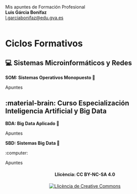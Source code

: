 
<div class="titulo">
  Mis apuntes de Formación Profesional
</div>

<div class="autor">
  <b>Luis Gárcia Bonifaz</b><br>
  <a href="mailto:l.garciabonifaz@edu.gva.es">l.garciabonifaz@edu.gva.es</a>
</div>
<br>

<!-- # Apuntes de Formación Profesional -->
# Ciclos Formativos
## :computer: Sistemas Microinformáticos y Redes

<div class="bloque-cyan">
  <p><strong>SOM: Sistemas Operativos Monopuesto 🚧</strong></p>
  <p>Apuntes</p>
</div>

## :material-brain: Curso Especialización Inteligencia Artificial y Big Data

<div class="contenedor-flex">
  <div class="bloque-verde">
    <p><strong>BDA: Big Data Aplicado 🚧</strong></p>
    <p>Apuntes</p>
  </div>
  <div class="bloque-naranja">
    <p><strong>SBD: Sistemas Big Data 🚧</strong></p>:computer:
    <p>Apuntes</p>
  </div>
</div>

<!-- **Última actualización:** {{ git_revision_date_localized }} -->



<div style="text-align: center; margin-top: 20px;">
  <b>Llicència: CC BY-NC-SA 4.0</b>
</div>

<div style="text-align: center; margin-top: 20px;">
  <a rel="license" href="http://creativecommons.org/licenses/by-nc-sa/4.0/"><img alt="Llicència de Creative Commons" style="border-width:0" src="https://i.creativecommons.org/l/by-nc-sa/4.0/88x31.png" /></a>
</div>
